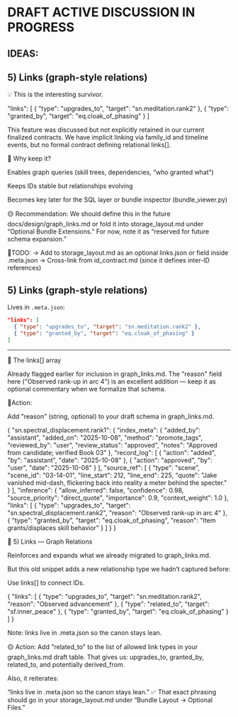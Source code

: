 # DRAFT ACTIVE DISCUSSION IN PROGRESS
## IDEAS:

## 5) Links (graph-style relations)

💡 This is the interesting survivor.

"links": [
  { "type": "upgrades_to", "target": "sn.meditation.rank2" },
  { "type": "granted_by", "target": "eq.cloak_of_phasing" }
]


This feature was discussed but not explicitly retained in our current finalized contracts.
We have implicit linking via family_id and timeline events, but no formal contract defining relational links[].

🧠 Why keep it?

Enables graph queries (skill trees, dependencies, “who granted what”)

Keeps IDs stable but relationships evolving

Becomes key later for the SQL layer or bundle inspector (bundle_viewer.py)

🟡 Recommendation:
We should define this in the future docs/design/graph_links.md or fold it into storage_layout.md under “Optional Bundle Extensions.”
For now, note it as “reserved for future schema expansion.”

📍TODO:
→ Add to storage_layout.md as an optional links.json or field inside .meta.json
→ Cross-link from id_contract.md (since it defines inter-ID references)

## 5) Links (graph-style relations)

Lives in `.meta.json`:

```json
"links": [
  { "type": "upgrades_to", "target": "sn.meditation.rank2" },
  { "type": "granted_by", "target": "eq.cloak_of_phasing" }
]
```

---

🧠 The links[] array

Already flagged earlier for inclusion in graph_links.md.
The "reason" field here ("Observed rank-up in arc 4") is an excellent addition — keep it as optional commentary when we formalize that schema.

📍Action:

Add "reason" (string, optional) to your draft schema in graph_links.md.

{
  "sn.spectral_displacement.rank1": {
    "index_meta": {
      "added_by": "assistant",
      "added_on": "2025-10-08",
      "method": "promote_tags",
      "reviewed_by": "user",
      "review_status": "approved",
      "notes": "Approved from candidate; verified Book 03"
    },
    "record_log": [
      { "action": "added", "by": "assistant", "date": "2025-10-08" },
      { "action": "approved", "by": "user", "date": "2025-10-08" }
    ],
    "source_ref": [
      {
        "type": "scene",
        "scene_id": "03-14-01",
        "line_start": 212,
        "line_end": 225,
        "quote": "Jake vanished mid-dash, flickering back into reality a meter behind the specter."
      }
    ],
    "inference": {
      "allow_inferred": false,
      "confidence": 0.98,
      "source_priority": "direct_quote",
      "importance": 0.9,
      "context_weight": 1.0
    },
    "links": [
      { "type": "upgrades_to", "target": "sn.spectral_displacement.rank2", "reason": "Observed rank-up in arc 4" },
      { "type": "granted_by", "target": "eq.cloak_of_phasing", "reason": "Item grants/displaces skill behavior" }
    ]
  }
}

🔗 5) Links — Graph Relations

Reinforces and expands what we already migrated to graph_links.md.

But this old snippet adds a new relationship type we hadn’t captured before:

Use links[] to connect IDs.

{
  "links": [
    { "type": "upgrades_to", "target": "sn.meditation.rank2", "reason": "Observed advancement" },
    { "type": "related_to", "target": "sf.inner_peace" },
    { "type": "granted_by", "target": "eq.cloak_of_phasing" }
  ]
}

Note: links live in .meta.json so the canon stays lean.


🟡 Action:
Add "related_to" to the list of allowed link types in your graph_links.md draft table.
That gives us:
upgrades_to, granted_by, related_to, and potentially derived_from.

Also, it reiterates:

“links live in .meta.json so the canon stays lean.”
✅ That exact phrasing should go in your storage_layout.md under “Bundle Layout → Optional Files.”